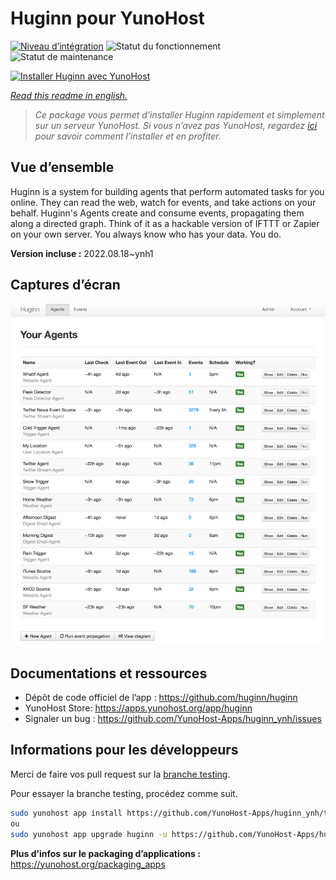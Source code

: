 <!--
N.B.: This README was automatically generated by https://github.com/YunoHost/apps/tree/master/tools/readme_generator
It shall NOT be edited by hand.
-->

# Huginn pour YunoHost

[![Niveau d’intégration](https://dash.yunohost.org/integration/huginn.svg)](https://dash.yunohost.org/appci/app/huginn) ![Statut du fonctionnement](https://ci-apps.yunohost.org/ci/badges/huginn.status.svg) ![Statut de maintenance](https://ci-apps.yunohost.org/ci/badges/huginn.maintain.svg)

[![Installer Huginn avec YunoHost](https://install-app.yunohost.org/install-with-yunohost.svg)](https://install-app.yunohost.org/?app=huginn)

*[Read this readme in english.](./README.md)*

> *Ce package vous permet d’installer Huginn rapidement et simplement sur un serveur YunoHost.
Si vous n’avez pas YunoHost, regardez [ici](https://yunohost.org/#/install) pour savoir comment l’installer et en profiter.*

## Vue d’ensemble

Huginn is a system for building agents that perform automated tasks for you online. They can read the web, watch for events, and take actions on your behalf. Huginn's Agents create and consume events, propagating them along a directed graph. Think of it as a hackable version of IFTTT or Zapier on your own server. You always know who has your data. You do.

**Version incluse :** 2022.08.18~ynh1

## Captures d’écran

![Capture d’écran de Huginn](./doc/screenshots/your-agents.png)

## Documentations et ressources

* Dépôt de code officiel de l’app : <https://github.com/huginn/huginn>
* YunoHost Store: <https://apps.yunohost.org/app/huginn>
* Signaler un bug : <https://github.com/YunoHost-Apps/huginn_ynh/issues>

## Informations pour les développeurs

Merci de faire vos pull request sur la [branche testing](https://github.com/YunoHost-Apps/huginn_ynh/tree/testing).

Pour essayer la branche testing, procédez comme suit.

``` bash
sudo yunohost app install https://github.com/YunoHost-Apps/huginn_ynh/tree/testing --debug
ou
sudo yunohost app upgrade huginn -u https://github.com/YunoHost-Apps/huginn_ynh/tree/testing --debug
```

**Plus d’infos sur le packaging d’applications :** <https://yunohost.org/packaging_apps>